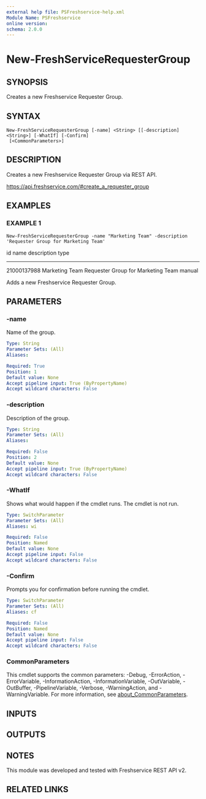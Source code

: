 ```yaml
---
external help file: PSFreshservice-help.xml
Module Name: PSFreshservice
online version:
schema: 2.0.0
---
```


# New-FreshServiceRequesterGroup

## SYNOPSIS
Creates a new Freshservice Requester Group.

## SYNTAX

```
New-FreshServiceRequesterGroup [-name] <String> [[-description] <String>] [-WhatIf] [-Confirm]
 [<CommonParameters>]
```

## DESCRIPTION
Creates a new Freshservice Requester Group via REST API.

https://api.freshservice.com/#create_a_requester_group

## EXAMPLES

### EXAMPLE 1
```
New-FreshServiceRequesterGroup -name "Marketing Team" -description 'Requester Group for Marketing Team'
```

id name           description                        type
-- ----           -----------                        ----
21000137988 Marketing Team Requester Group for Marketing Team manual

Adds a new Freshservice Requester Group.

## PARAMETERS

### -name
Name of the group.

```yaml
Type: String
Parameter Sets: (All)
Aliases:

Required: True
Position: 1
Default value: None
Accept pipeline input: True (ByPropertyName)
Accept wildcard characters: False
```

### -description
Description of the group.

```yaml
Type: String
Parameter Sets: (All)
Aliases:

Required: False
Position: 2
Default value: None
Accept pipeline input: True (ByPropertyName)
Accept wildcard characters: False
```

### -WhatIf
Shows what would happen if the cmdlet runs.
The cmdlet is not run.

```yaml
Type: SwitchParameter
Parameter Sets: (All)
Aliases: wi

Required: False
Position: Named
Default value: None
Accept pipeline input: False
Accept wildcard characters: False
```

### -Confirm
Prompts you for confirmation before running the cmdlet.

```yaml
Type: SwitchParameter
Parameter Sets: (All)
Aliases: cf

Required: False
Position: Named
Default value: None
Accept pipeline input: False
Accept wildcard characters: False
```

### CommonParameters
This cmdlet supports the common parameters: -Debug, -ErrorAction, -ErrorVariable, -InformationAction, -InformationVariable, -OutVariable, -OutBuffer, -PipelineVariable, -Verbose, -WarningAction, and -WarningVariable. For more information, see [about_CommonParameters](http://go.microsoft.com/fwlink/?LinkID=113216).

## INPUTS

## OUTPUTS

## NOTES
This module was developed and tested with Freshservice REST API v2.

## RELATED LINKS
